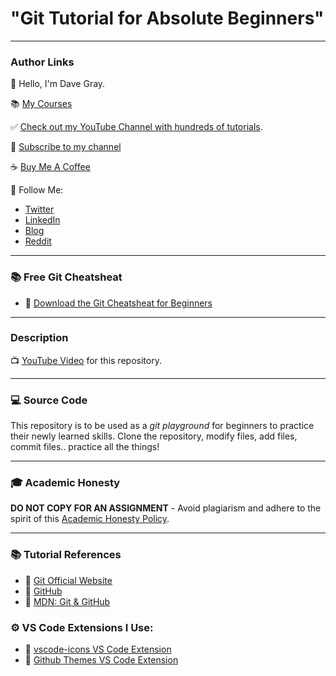 # "Git Tutorial for Absolute Beginners"

---

### Author Links

👋 Hello, I'm Dave Gray.

📚 [My Courses](https://courses.davegray.codes/)

✅ [Check out my YouTube Channel with hundreds of tutorials](https://www.youtube.com/DaveGrayTeachesCode).

🚩 [Subscribe to my channel](https://bit.ly/3nGHmNn)

☕ [Buy Me A Coffee](https://buymeacoffee.com/DaveGray)

🚀 Follow Me:

- [Twitter](https://twitter.com/yesdavidgray)
- [LinkedIn](https://www.linkedin.com/in/davidagray/)
- [Blog](https://yesdavidgray.com)
- [Reddit](https://www.reddit.com/user/DaveOnEleven)

---

### 📚 Free Git Cheatsheat

- 🔗 [Download the Git Cheatsheat for Beginners](https://courses.davegray.codes/git-cheatsheet-for-beginners)

---

### Description

📺 [YouTube Video](https://youtu.be/CvUiKWv2-C0) for this repository.

---

### 💻 Source Code

This repository is to be used as a _git playground_ for beginners to practice their newly learned skills. Clone the repository, modify files, add files, commit files.. practice all the things!

---

### 🎓 Academic Honesty

**DO NOT COPY FOR AN ASSIGNMENT** - Avoid plagiarism and adhere to the spirit of this [Academic Honesty Policy](https://www.freecodecamp.org/news/academic-honesty-policy/).

---

### 📚 Tutorial References

- 🔗 [Git Official Website](https://git-scm.com/)
- 🔗 [GitHub](https://github.com/)
- 🔗 [MDN: Git & GitHub](https://developer.mozilla.org/en-US/docs/Learn/Tools_and_testing/GitHub)

### ⚙ VS Code Extensions I Use:

- 🔗 [vscode-icons VS Code Extension](https://marketplace.visualstudio.com/items?itemName=vscode-icons-team.vscode-icons)
- 🔗 [Github Themes VS Code Extension](https://marketplace.visualstudio.com/items?itemName=GitHub.github-vscode-theme)
